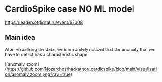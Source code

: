 # CardioSpike case NO ML model


https://leadersofdigital.ru/event/63008

## Main idea

After visualizing the data, we immediately noticed that the anomaly that we have to detect has a characteristic shape.

![anomaly_zoom]
(https://github.com/Nozarchos/hackathon_cardiospike/blob/main/visualization/anomaly_zoom.png?raw=true)
